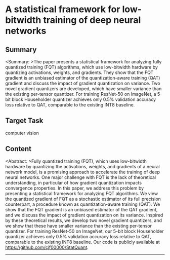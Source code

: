 # A statistical framework for low-bitwidth training of deep neural networks

## Summary

<Summary: >The paper presents a statistical framework for analyzing fully quantized training (FQT) algorithms, which use low-bitwidth hardware by quantizing activations, weights, and gradients. They show that the FQT gradient is an unbiased estimator of the quantization-aware training (QAT) gradient and discuss the impact of gradient quantization on variance. Two novel gradient quantizers are developed, which have smaller variance than the existing per-tensor quantizer. For training ResNet-50 on ImageNet, a 5-bit block Householder quantizer achieves only 0.5% validation accuracy loss relative to QAT, comparable to the existing INT8 baseline.


## Target Task

computer vision

## Content

<Abstract: >Fully quantized training (FQT), which uses low-bitwidth hardware by quantizing the activations, weights, and gradients of a neural network model, is a promising approach to accelerate the training of deep neural networks. One major challenge with FQT is the lack of theoretical understanding, in particular of how gradient quantization impacts convergence properties. In this paper, we address this problem by presenting a statistical framework for analyzing FQT algorithms. We view the quantized gradient of FQT as a stochastic estimator of its full precision counterpart, a procedure known as quantization-aware training (QAT). We show that the FQT gradient is an unbiased estimator of the QAT gradient, and we discuss the impact of gradient quantization on its variance. Inspired by these theoretical results, we develop two novel gradient quantizers, and we show that these have smaller variance than the existing per-tensor quantizer. For training ResNet-50 on ImageNet, our 5-bit block Householder quantizer achieves only 0.5% validation accuracy loss relative to QAT, comparable to the existing INT8 baseline. Our code is publicly available at https://github.com/cjf00000/StatQuant.



---

